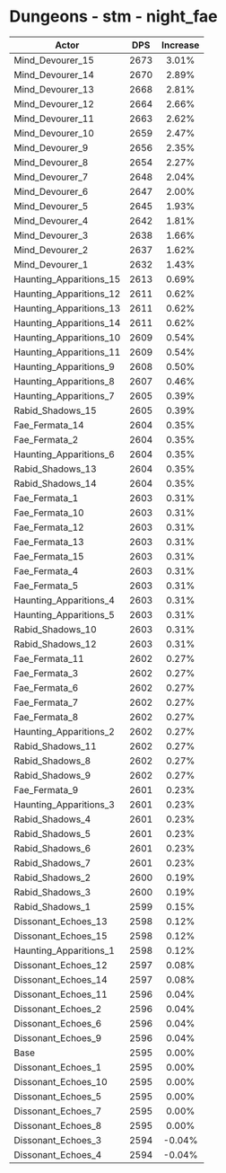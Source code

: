 # Dungeons - stm - night_fae
| Actor | DPS | Increase |
|---|:---:|:---:|
|Mind_Devourer_15|2673|3.01%|
|Mind_Devourer_14|2670|2.89%|
|Mind_Devourer_13|2668|2.81%|
|Mind_Devourer_12|2664|2.66%|
|Mind_Devourer_11|2663|2.62%|
|Mind_Devourer_10|2659|2.47%|
|Mind_Devourer_9|2656|2.35%|
|Mind_Devourer_8|2654|2.27%|
|Mind_Devourer_7|2648|2.04%|
|Mind_Devourer_6|2647|2.00%|
|Mind_Devourer_5|2645|1.93%|
|Mind_Devourer_4|2642|1.81%|
|Mind_Devourer_3|2638|1.66%|
|Mind_Devourer_2|2637|1.62%|
|Mind_Devourer_1|2632|1.43%|
|Haunting_Apparitions_15|2613|0.69%|
|Haunting_Apparitions_12|2611|0.62%|
|Haunting_Apparitions_13|2611|0.62%|
|Haunting_Apparitions_14|2611|0.62%|
|Haunting_Apparitions_10|2609|0.54%|
|Haunting_Apparitions_11|2609|0.54%|
|Haunting_Apparitions_9|2608|0.50%|
|Haunting_Apparitions_8|2607|0.46%|
|Haunting_Apparitions_7|2605|0.39%|
|Rabid_Shadows_15|2605|0.39%|
|Fae_Fermata_14|2604|0.35%|
|Fae_Fermata_2|2604|0.35%|
|Haunting_Apparitions_6|2604|0.35%|
|Rabid_Shadows_13|2604|0.35%|
|Rabid_Shadows_14|2604|0.35%|
|Fae_Fermata_1|2603|0.31%|
|Fae_Fermata_10|2603|0.31%|
|Fae_Fermata_12|2603|0.31%|
|Fae_Fermata_13|2603|0.31%|
|Fae_Fermata_15|2603|0.31%|
|Fae_Fermata_4|2603|0.31%|
|Fae_Fermata_5|2603|0.31%|
|Haunting_Apparitions_4|2603|0.31%|
|Haunting_Apparitions_5|2603|0.31%|
|Rabid_Shadows_10|2603|0.31%|
|Rabid_Shadows_12|2603|0.31%|
|Fae_Fermata_11|2602|0.27%|
|Fae_Fermata_3|2602|0.27%|
|Fae_Fermata_6|2602|0.27%|
|Fae_Fermata_7|2602|0.27%|
|Fae_Fermata_8|2602|0.27%|
|Haunting_Apparitions_2|2602|0.27%|
|Rabid_Shadows_11|2602|0.27%|
|Rabid_Shadows_8|2602|0.27%|
|Rabid_Shadows_9|2602|0.27%|
|Fae_Fermata_9|2601|0.23%|
|Haunting_Apparitions_3|2601|0.23%|
|Rabid_Shadows_4|2601|0.23%|
|Rabid_Shadows_5|2601|0.23%|
|Rabid_Shadows_6|2601|0.23%|
|Rabid_Shadows_7|2601|0.23%|
|Rabid_Shadows_2|2600|0.19%|
|Rabid_Shadows_3|2600|0.19%|
|Rabid_Shadows_1|2599|0.15%|
|Dissonant_Echoes_13|2598|0.12%|
|Dissonant_Echoes_15|2598|0.12%|
|Haunting_Apparitions_1|2598|0.12%|
|Dissonant_Echoes_12|2597|0.08%|
|Dissonant_Echoes_14|2597|0.08%|
|Dissonant_Echoes_11|2596|0.04%|
|Dissonant_Echoes_2|2596|0.04%|
|Dissonant_Echoes_6|2596|0.04%|
|Dissonant_Echoes_9|2596|0.04%|
|Base|2595|0.00%|
|Dissonant_Echoes_1|2595|0.00%|
|Dissonant_Echoes_10|2595|0.00%|
|Dissonant_Echoes_5|2595|0.00%|
|Dissonant_Echoes_7|2595|0.00%|
|Dissonant_Echoes_8|2595|0.00%|
|Dissonant_Echoes_3|2594|-0.04%|
|Dissonant_Echoes_4|2594|-0.04%|
